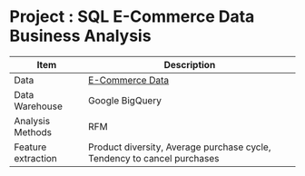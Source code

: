 # Project : SQL E-Commerce Data Business Analysis

| Item               | Description                                                       |
|--------------------|-------------------------------------------------------------------|
| Data               | [E-Commerce Data](https://www.kaggle.com/datasets/carrie1/ecommerce-data) |
| Data Warehouse     | Google BigQuery                                                   |
| Analysis Methods   | RFM                                                               |
| Feature extraction | Product diversity, Average purchase cycle, Tendency to cancel purchases |
